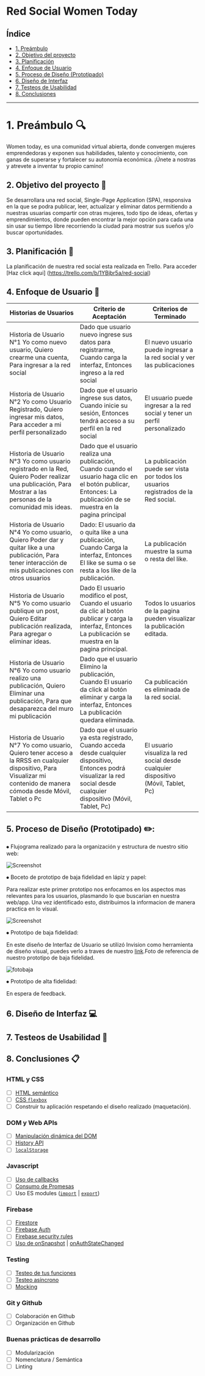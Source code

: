 # Red Social Women Today

## Índice

* [1. Preámbulo](#1-preámbulo)
* [2. Objetivo del proyecto](#2-objetivo-del-proyecto)
* [3. Planificación](#3-planificación)
* [4. Enfoque de Usuario](#4-enfoque-de-usuario)
* [5. Proceso de Diseño (Prototipado)](#4-proceso-de-diseño )
* [6. Diseño de Interfaz](#6-diseño-de-interfaz)
* [7. Testeos de Usabilidad](#7-testeos-de-usabilidad)
* [8. Conclusiones](#7-conclusiones)

***
# 1. Preámbulo :mag:

Women today, es una comunidad virtual abierta, donde convergen mujeres emprendedoras y exponen sus habilidades, talento y conocimiento, con ganas de superarse y fortalecer su autonomía económica. ¡Únete a nostras y atrevete a inventar tu propio camino! 

## 2. Objetivo del proyecto :pencil:

Se desarrollara una red social, Single-Page Application (SPA), responsiva en la que se podra publicar, leer, actualizar y eliminar datos permitiendo a nuestras usuarias compartir con otras mujeres, todo tipo de ideas, ofertas y emprendimientos, donde pueden encontrar la mejor opción para cada una sin usar su tiempo libre recorriendo la ciudad para mostrar sus sueños y/o buscar oportunidades. 

## 3. Planificación :pencil:

La planificación de nuestra red social esta realizada en Trello.
Para acceder [Haz click aqui] (https://trello.com/b/1YBjbr5a/red-social)

## 4. Enfoque de Usuario :busts_in_silhouette:

| Historias de Usuarios                                                                                                                                                   | Criterio de Aceptación                                                                                                                                                     | Criterios de Terminado                                                              |
|-------------------------------------------------------------------------------------------------------------------------------------------------------------------------|----------------------------------------------------------------------------------------------------------------------------------------------------------------------------|-------------------------------------------------------------------------------------|
| Historia de Usuario N°1 Yo como nuevo usuario, Quiero crearme una cuenta, Para ingresar a la red social                                                                 | Dado que usuario nuevo ingrese sus datos para registrarme, Cuando carga la interfaz, Entonces ingreso a la red social                                                      | El nuevo usuario puede ingresar a la red social y ver las publicaciones             |
| Historia de Usuario N°2 Yo como Usuario Registrado, Quiero ingresar mis datos, Para acceder a mi perfil personalizado                                                   | Dado que el usuario ingrese sus datos, Cuando inicie su sesión, Entonces tendrá acceso a su perfil en la red social                                                        | El usuario puede ingresar a la red social y tener un perfil personalizado           |
| Historia de Usuario N°3 Yo como usuario registrado en la Red, Quiero Poder realizar una publicación, Para Mostrar a las personas de la comunidad mis ideas.             | Dado que el usuario realiza una publicación, Cuando cuando el usuario haga clic en el botón publicar, Entonces: La publicación de se muestra en la pagina principal        | La publicación puede ser vista por todos los usuarios registrados de la Red social. |
| Historia de Usuario N°4 Yo como usuario, Quiero Poder dar y quitar like a una publicación, Para tener interacción de mis publicaciones con otros usuarios               | Dado: El usuario da o quita like a una publicación, Cuando Carga la interfaz, Entonces El like se suma o se resta a los like de la publicación.                            | La publicación muestre la suma o resta del like.                                    |
| Historia de Usuario N°5 Yo como usuario publique un post, Quiero Editar publicación realizada, Para agregar o eliminar ideas.                                           | Dado  El usuario modifico el post, Cuando el usuario da clic al botón publicar y carga la interfaz, Entonces La publicación se muestra en la pagina principal.             | Todos lo usuarios de la pagina pueden visualizar la publicación editada.            |
| Historia de Usuario N°6 Yo como usuario realizo una publicación, Quiero Eliminar una publicación, Para que desaparezca del muro mi publicación                          | Dado que el usuario Elimino la publicación, Cuando El usuario da click al botón eliminar y carga la interfaz, Entonces La publicación quedara eliminada.                   | Ca publicación es eliminada  de la red social.                                      |
| Historia de Usuario N°7 Yo como usuario, Quiero tener acceso a la RRSS en cualquier dispositivo, Para Visualizar mi contenido de manera cómoda desde Móvil, Tablet o Pc | Dado que el usuario ya esta registrado, Cuando acceda desde cualquier dispositivo, Entonces podrá visualizar la red social desde cualquier dispositivo (Móvil, Tablet, Pc) | El usuario visualiza la red social desde cualquier dispositivo (Móvil, Tablet, Pc)  |


## 5. Proceso de Diseño (Prototipado) :pencil2::

⦁	Flujograma realizado para la organización y estructura de nuestro sitio web:

![Screenshot](./img_readme/FlujoGrama.jpg)

⦁	Boceto de prototipo de baja fidelidad en lápiz y papel:

Para realizar este primer prototipo nos enfocamos en los aspectos mas relevantes para los usuarios, plasmando lo que buscarian en nuestra web/app. Una vez identificado esto, distribuimos la informacion de manera practica en lo visual.

![Screenshot](./img_readme/bajafidelidad.jpg)

⦁ Prototipo de baja fidelidad:

En este diseño de Interfaz de Usuario se utilizó Invision como herramienta de diseño visual, puedes verlo a traves de nuestro [link](https://notificaciones.invisionapp.com/overview/Red-Social-ckan2705v0tw101bkvg9656vk/screens?v=i%2FW%2FrVdbu8slVKCxNbvdow%3D%3D&linkshare=urlcopied).Foto de referencia de nuestro prototipo de baja fidelidad.

![fotobaja](./img_readme/fotobaja.jpeg)
 
⦁ Prototipo de alta fidelidad:

En espera de feedback.

## 6. Diseño de Interfaz :computer:

## 7. Testeos de Usabilidad :busts_in_silhouette:

## 8. Conclusiones :clipboard:

### HTML y CSS

* [ ] [HTML semántico](https://developer.mozilla.org/en-US/docs/Glossary/Semantics#Semantics_in_HTML)
* [ ] [CSS `flexbox`](https://css-tricks.com/snippets/css/a-guide-to-flexbox/)
* [ ] Construir tu aplicación respetando el diseño realizado (maquetación).

### DOM y Web APIs

* [ ] [Manipulación dinámica del DOM](https://developer.mozilla.org/es/docs/Referencia_DOM_de_Gecko/Introducci%C3%B3n)
* [ ] [History API](https://developer.mozilla.org/es/docs/DOM/Manipulando_el_historial_del_navegador)
* [ ] [`localStorage`](https://lms.laboratoria.la/cohorts/scl-2020-03-bc-core-scl013/courses/browser/03-browser-apis/03-web-storage)

### Javascript

* [ ] [Uso de callbacks](https://developer.mozilla.org/es/docs/Glossary/Callback_function)
* [ ] [Consumo de Promesas](https://scotch.io/tutorials/javascript-promises-for-dummies#toc-consuming-promises)
* [ ] Uso ES modules
([`import`](https://developer.mozilla.org/en-US/docs/Web/JavaScript/Reference/Statements/import)
| [`export`](https://developer.mozilla.org/en-US/docs/Web/JavaScript/Reference/Statements/export))

### Firebase

* [ ] [Firestore](https://firebase.google.com/docs/firestore)
* [ ] [Firebase Auth](https://firebase.google.com/docs/auth/web/start)
* [ ] [Firebase security rules](https://firebase.google.com/docs/rules)
* [ ] [Uso de onSnapshot](https://firebase.google.com/docs/firestore/query-data/listen)
| [onAuthStateChanged](https://firebase.google.com/docs/auth/web/start#set_an_authentication_state_observer_and_get_user_data)

### Testing

* [ ] [Testeo de tus funciones](https://jestjs.io/docs/es-ES/getting-started)
* [ ] [Testeo asíncrono](https://jestjs.io/docs/es-ES/asynchronous)
* [ ] [Mocking](https://jestjs.io/docs/es-ES/manual-mocks)

### Git y Github

* [ ] Colaboración en Github
* [ ] Organización en Github

### Buenas prácticas de desarrollo

* [ ] Modularización
* [ ] Nomenclatura / Semántica
* [ ] Linting